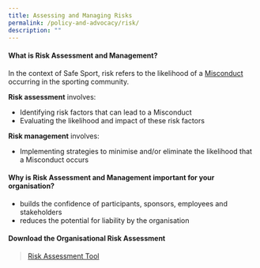 ```yaml
---
title: Assessing and Managing Risks
permalink: /policy-and-advocacy/risk/
description: ""
---
```

#### What is Risk Assessment and Management?

In the context of Safe Sport, risk refers to the likelihood of a [Misconduct](www.safesport.sg/safe-sport-programme/unified-code) occurring in the sporting community. 

**Risk assessment** involves:
* Identifying risk factors that can lead to a Misconduct
* Evaluating the likelihood and impact of  these risk factors

**Risk management** involves:
* Implementing strategies to minimise and/or eliminate the likelihood that a Misconduct occurs


#### Why is Risk Assessment and Management important for your organisation?

* builds the confidence of participants, sponsors, employees and stakeholders
* reduces
 the potential for liability by the organisation
 
 
 
#### Download the Organisational Risk Assessment 
>[Risk Assessment Tool](https://go.gov.sg/riskassessment)